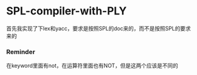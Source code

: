 # SPL-compiler-with-PLY

首先我实现了下lex和yacc，要求是按照SPL的doc来的，而不是按照SPL的要求来的

### Reminder

 在keyword里面有not，在运算符里面也有NOT，但是这两个应该是不同的

